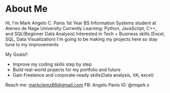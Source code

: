 # About Me
Hi, I'm Mark Angelo C. Panis
1st Year BS Information Systems student at Ateneo de Naga University
Currently Learning: Python, JavaScript, C++, and SQL(Beginner Data Analysis)
Interested in Tech + Business skills (Excel, SQL, Data Visualization)
I'm going to be making my projects here so stay tune to my improvements

My Goals!!
- Improve my coding skills step by step
- Build real-world projects for my portfolio and future
- Gain Freelance and corporate-ready skills(Data analysis, VA, excel)

Reach me: markclemz86@gmail.com
FB: Angelo Panis
IG: @mqark.s
